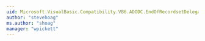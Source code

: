```yaml
---
uid: Microsoft.VisualBasic.Compatibility.VB6.ADODC.EndOfRecordsetDelegate
author: "stevehoag"
ms.author: "shoag"
manager: "wpickett"
---
```

